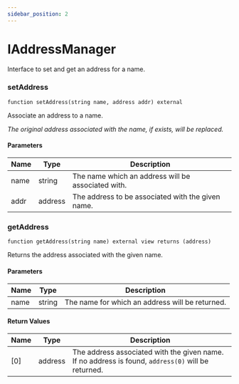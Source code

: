 ```yaml
---
sidebar_position: 2
---
```


# IAddressManager

Interface to set and get an address for a name.

### setAddress

```solidity
function setAddress(string name, address addr) external
```

Associate an address to a name.

_The original address associated with the name, if exists, will be
replaced._

#### Parameters

| Name | Type    | Description                                        |
| ---- | ------- | -------------------------------------------------- |
| name | string  | The name which an address will be associated with. |
| addr | address | The address to be associated with the given name.  |

### getAddress

```solidity
function getAddress(string name) external view returns (address)
```

Returns the address associated with the given name.

#### Parameters

| Name | Type   | Description                                     |
| ---- | ------ | ----------------------------------------------- |
| name | string | The name for which an address will be returned. |

#### Return Values

| Name | Type    | Description                                                                                        |
| ---- | ------- | -------------------------------------------------------------------------------------------------- |
| [0]  | address | The address associated with the given name. If no address is found, `address(0)` will be returned. |